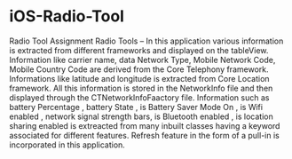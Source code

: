 # iOS-Radio-Tool
Radio Tool Assignment
Radio Tools – In this application various information is extracted from different frameworks and displayed on the tableView. Information like carrier name, data Network Type, Mobile Network Code,  Mobile Country Code are derived from the Core Telephony framework. Informations like latitude and longitude is extracted from Core Location framework. All this information is stored in the NetworkInfo file and then displayed through the CTNetworkInfoFaactory file. Information such as battery Percentage , battery State , is Battery Saver Mode On , is Wifi enabled , network signal strength bars, is Bluetooth enabled , is location sharing enabled  is extreacted from many inbuilt classes having a keyword associated for different features. Refresh feature in the form of a pull-in is incorporated in this application.
